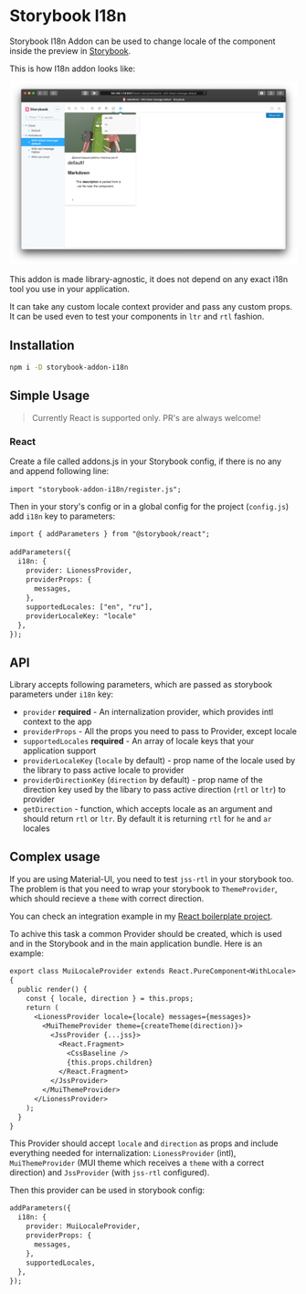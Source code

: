 # Storybook I18n

Storybook I18n Addon can be used to change locale of the component inside the preview in [Storybook](https://storybook.js.org).

This is how I18n addon looks like:

![Storybook I18n Demo](docs/storybook-i18n-example.png)

This addon is made library-agnostic, it does not depend on any exact i18n tool you use in your application.

It can take any custom locale context provider and pass any custom props.
It can be used even to test your components in `ltr` and `rtl` fashion.

## Installation

```sh
npm i -D storybook-addon-i18n
```

## Simple Usage

> Currently React is supported only. PR's are always welcome!

### React

Create a file called addons.js in your Storybook config, if there is no any and append following line:

`import "storybook-addon-i18n/register.js";`

Then in your story's config or in a global config for the project (`config.js`) add `i18n` key to parameters:

```
import { addParameters } from "@storybook/react";

addParameters({
  i18n: {
    provider: LionessProvider,
    providerProps: {
      messages,
    },
    supportedLocales: ["en", "ru"],
    providerLocaleKey: "locale"
  },
});
```

## API

Library accepts following parameters, which are passed as storybook parameters under `i18n` key:

- `provider` **required** - An internalization provider, which provides intl context to the app
- `providerProps` - All the props you need to pass to Provider, except locale
- `supportedLocales` **required** - An array of locale keys that your application support
- `providerLocaleKey` (`locale` by default) - prop name of the locale used by the library to pass active locale to provider
- `providerDirectionKey` (`direction` by default) - prop name of the direction key used by the libary to pass active direction (`rtl` or `ltr`) to provider
- `getDirection` - function, which accepts locale as an argument and should return `rtl` or `ltr`. By default it is returning `rtl` for `he` and `ar` locales

## Complex usage

If you are using Material-UI, you need to test `jss-rtl` in your storybook too. The problem is that you need to wrap your storybook to `ThemeProvider`, which should recieve a `theme` with correct direction.

You can check an integration example in my [React boilerplate project](https://github.com/trucknet-io/trucknet-boilerplate-typescript-react).

To achive this task a common Provider should be created, which is used and in the Storybook and in the main application bundle. Here is an example:

```
export class MuiLocaleProvider extends React.PureComponent<WithLocale> {
  public render() {
    const { locale, direction } = this.props;
    return (
      <LionessProvider locale={locale} messages={messages}>
        <MuiThemeProvider theme={createTheme(direction)}>
          <JssProvider {...jss}>
            <React.Fragment>
              <CssBaseline />
              {this.props.children}
            </React.Fragment>
          </JssProvider>
        </MuiThemeProvider>
      </LionessProvider>
    );
  }
}
```

This Provider should accept `locale` and `direction` as props and include everything needed for internalization: `LionessProvider` (intl), `MuiThemeProvider` (MUI theme which receives a `theme` with a correct direction) and `JssProvider` (with `jss-rtl` configured).

Then this provider can be used in storybook config:

```
addParameters({
  i18n: {
    provider: MuiLocaleProvider,
    providerProps: {
      messages,
    },
    supportedLocales,
  },
});
```

